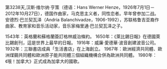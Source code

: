 第3238天,汉斯·维尔纳·亨策（德语：Hans Werner Henze，1926年7月1日－2012年10月27日），德国作曲家，马克思主义者，同性恋者。早年曾参加二战。
安德烈·巴兰契瓦泽（Andria Balanchivadze，1906-1992），苏联格鲁吉亚裔作曲家、教育家和音乐活动家，音乐家梅里通·巴兰契瓦泽之子。

1543年：英格蘭和蘇格蘭簽訂格林威治條約。
1650年：《萊比錫日報》在德國萊比錫創刊，這是世界上最早的日報。
1916年：威廉·愛德華·波音創建波音公司。
1932年：三聯書店成員「生活書店」在上海創立。
1967年：歐洲經濟共同體、歐洲煤鋼共同體和歐洲原子能共同體三個組織機構合併為歐洲共同體。
1980年：《哦！加拿大》正式成為加拿大的國歌。